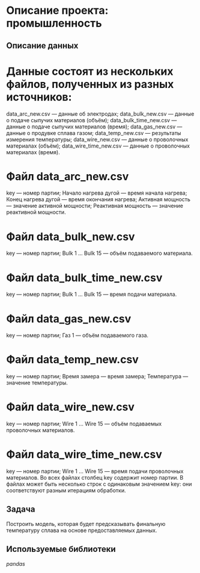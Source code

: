 
# Описание проекта: промышленность

## Описание данных
# Данные состоят из нескольких файлов, полученных из разных источников:
  data_arc_new.csv — данные об электродах;
  data_bulk_new.csv — данные о подаче сыпучих материалов (объём);
  data_bulk_time_new.csv — данные о подаче сыпучих материалов (время);
  data_gas_new.csv — данные о продувке сплава газом;
  data_temp_new.csv — результаты измерения температуры;
  data_wire_new.csv — данные о проволочных материалах (объём);
  data_wire_time_new.csv — данные о проволочных материалах (время).
# Файл data_arc_new.csv
  key — номер партии;
  Начало нагрева дугой — время начала нагрева;
  Конец нагрева дугой — время окончания нагрева;
  Активная мощность — значение активной мощности;
  Реактивная мощность — значение реактивной мощности.
# Файл data_bulk_new.csv
  key — номер партии;
  Bulk 1 … Bulk 15 — объём подаваемого материала.
# Файл data_bulk_time_new.csv
  key — номер партии;
  Bulk 1 … Bulk 15 — время подачи материала.
# Файл data_gas_new.csv
  key — номер партии;
  Газ 1 — объём подаваемого газа.
# Файл data_temp_new.csv
  key — номер партии;
  Время замера — время замера;
  Температура — значение температуры.
# Файл data_wire_new.csv
  key — номер партии;
  Wire 1 … Wire 15 — объём подаваемых проволочных материалов.
# Файл data_wire_time_new.csv
  key — номер партии;
  Wire 1 … Wire 15 — время подачи проволочных материалов.
Во всех файлах столбец key содержит номер партии. В файлах может быть несколько строк с одинаковым значением key: они соответствуют разным итерациям обработки.
## Задача

Построить модель, которая будет предсказывать финальную температуру сплава на основе предоставляемых данных.  

## Используемые библиотеки
*pandas*
